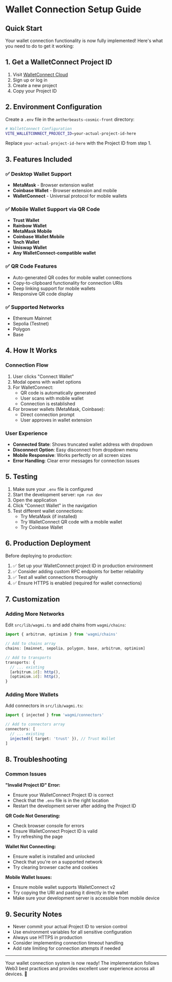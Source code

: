 # Wallet Connection Setup Guide

## Quick Start

Your wallet connection functionality is now fully implemented! Here's what you need to do to get it working:

## 1. Get a WalletConnect Project ID

1. Visit [WalletConnect Cloud](https://cloud.walletconnect.com)
2. Sign up or log in
3. Create a new project
4. Copy your Project ID

## 2. Environment Configuration

Create a `.env` file in the `aetherbeasts-cosmic-front` directory:

```bash
# WalletConnect Configuration
VITE_WALLETCONNECT_PROJECT_ID=your-actual-project-id-here
```

Replace `your-actual-project-id-here` with the Project ID from step 1.

## 3. Features Included

### ✅ Desktop Wallet Support
- **MetaMask** - Browser extension wallet
- **Coinbase Wallet** - Browser extension and mobile
- **WalletConnect** - Universal protocol for mobile wallets

### ✅ Mobile Wallet Support via QR Code
- **Trust Wallet**
- **Rainbow Wallet** 
- **MetaMask Mobile**
- **Coinbase Wallet Mobile**
- **1inch Wallet**
- **Uniswap Wallet**
- **Any WalletConnect-compatible wallet**

### ✅ QR Code Features
- Auto-generated QR codes for mobile wallet connections
- Copy-to-clipboard functionality for connection URIs
- Deep linking support for mobile wallets
- Responsive QR code display

### ✅ Supported Networks
- Ethereum Mainnet
- Sepolia (Testnet)
- Polygon
- Base

## 4. How It Works

### Connection Flow
1. User clicks "Connect Wallet"
2. Modal opens with wallet options
3. For WalletConnect:
   - QR code is automatically generated
   - User scans with mobile wallet
   - Connection is established
4. For browser wallets (MetaMask, Coinbase):
   - Direct connection prompt
   - User approves in wallet extension

### User Experience
- **Connected State**: Shows truncated wallet address with dropdown
- **Disconnect Option**: Easy disconnect from dropdown menu
- **Mobile Responsive**: Works perfectly on all screen sizes
- **Error Handling**: Clear error messages for connection issues

## 5. Testing

1. Make sure your `.env` file is configured
2. Start the development server: `npm run dev`
3. Open the application
4. Click "Connect Wallet" in the navigation
5. Test different wallet connections:
   - Try MetaMask (if installed)
   - Try WalletConnect QR code with a mobile wallet
   - Try Coinbase Wallet

## 6. Production Deployment

Before deploying to production:

1. ✅ Set up your WalletConnect project ID in production environment
2. ✅ Consider adding custom RPC endpoints for better reliability
3. ✅ Test all wallet connections thoroughly
4. ✅ Ensure HTTPS is enabled (required for wallet connections)

## 7. Customization

### Adding More Networks
Edit `src/lib/wagmi.ts` and add chains from `wagmi/chains`:

```typescript
import { arbitrum, optimism } from 'wagmi/chains'

// Add to chains array
chains: [mainnet, sepolia, polygon, base, arbitrum, optimism]

// Add to transports
transports: {
  // ... existing
  [arbitrum.id]: http(),
  [optimism.id]: http(),
}
```

### Adding More Wallets
Add connectors in `src/lib/wagmi.ts`:

```typescript
import { injected } from 'wagmi/connectors'

// Add to connectors array
connectors: [
  // ... existing
  injected({ target: 'trust' }), // Trust Wallet
]
```

## 8. Troubleshooting

### Common Issues

**"Invalid Project ID" Error:**
- Ensure your WalletConnect Project ID is correct
- Check that the `.env` file is in the right location
- Restart the development server after adding the Project ID

**QR Code Not Generating:**
- Check browser console for errors
- Ensure WalletConnect Project ID is valid
- Try refreshing the page

**Wallet Not Connecting:**
- Ensure wallet is installed and unlocked
- Check that you're on a supported network
- Try clearing browser cache and cookies

**Mobile Wallet Issues:**
- Ensure mobile wallet supports WalletConnect v2
- Try copying the URI and pasting it directly in the wallet
- Make sure your development server is accessible from mobile device

## 9. Security Notes

- Never commit your actual Project ID to version control
- Use environment variables for all sensitive configuration
- Always use HTTPS in production
- Consider implementing connection timeout handling
- Add rate limiting for connection attempts if needed

---

Your wallet connection system is now ready! The implementation follows Web3 best practices and provides excellent user experience across all devices. 🚀 